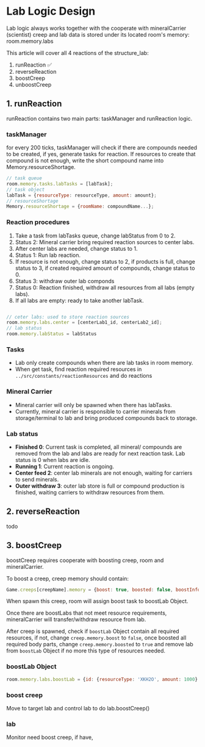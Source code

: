 # Lab Logic Design

Lab logic always works together with the cooperate with mineralCarrier (scientist) creep and lab data is stored under its located room's memory: room.memory.labs

This article will cover all 4 reactions of the structure_lab:

1. runReaction :white_check_mark:
2. reverseReaction
3. boostCreep
4. unboostCreep



## 1. runReaction

runReaction contains two main parts: taskManager and runReaction logic.



### taskManager

for every 200 ticks, taskManager will check if there are compounds needed to be created, if yes, generate tasks for reaction. If resources to create that compound is not enough, write the short compound name into Memory.resourceShortage.

```js
// task queue
room.memory.tasks.labTasks = [labTask];
// task object
labTask = {resourceType: resourceType, amount: amount};
// resourceShortage
Memory.resourceShortage = {roomName: compoundName...};
```

### Reaction procedures

1. Take a task from labTasks queue, change labStatus from 0 to 2.
2. Status 2: Mineral carrier bring required reaction sources to center labs.
3. After center labs are needed, change status to 1.
4. Status 1: Run lab reaction.
5. If resource is not enough, change status to 2, if products is full, change status to 3, if created required amount of compounds, change status to 0.
6. Status 3: withdraw outer lab componds
7. Status 0: Reaction finished, withdraw all resources from all labs (empty labs).
8. If all labs are empty: ready to take another labTask.

```js

// ceter labs: used to store reaction sources
room.memory.labs.center = [centerLab1_id, centerLab2_id];
// lab status
room.memory.labStatus = labStatus

```

### Tasks

- Lab only create compounds when there are lab tasks in room memory.
- When get task, find reaction required resources in `../src/constants/reactionResources`  and do reactions

### Mineral Carrier

- Mineral carrier will only be spawned when there has labTasks.
- Currently, mineral carrier is responsible to carrier minerals from storage/terminal to lab and bring produced compounds back to storage.

### Lab status

- **Finished 0**: Current task is completed, all mineral/ compounds are removed from the lab and labs are ready for next reaction task. Lab status is 0 when labs are idle.
- **Running 1**: Current reaction is ongoing.
- **Center feed 2**: center lab minerals are not enough, waiting for carriers to send minerals.
- **Outer withdraw 3**: outer lab store is full or compound production is finished, waiting carriers to withdraw resources from them.



## 2. reverseReaction

todo

## 3. boostCreep

boostCreep requires cooperate with boosting creep, room and mineralCarrier.

To boost a creep, creep memory should contain:

```js
Game.creeps[creepName].memory = {boost: true, boosted: false, boostInfo: {[resourceType]: bodyPartCount}, ...}, base: spawnRoomName, targetRoom: targetRoom}
```

 When spawn this creep, room will assign boost task to boostLab Object.

Once there are boostLabs that not meet resource requirements, mineralCarrier will transfer/withdraw resource from lab.

After creep is spawned, check if `boostLab` Object contain all required resources, if not, change `creep.memory.boost` to `false`, once boosted all required body parts, change `creep.memory.boosted` to `true` and remove lab from `boostLab` Object if no more this type of resources needed. 





### boostLab Object

```js
room.memory.labs.boostLab = {id: {resourceType: 'XKH2O', amount: 1000}...}
```



### boost creep

Move to target lab and control lab to do lab.boostCreep()

### lab

Monitor need boost creep, if have, 

